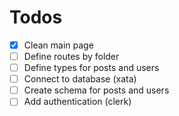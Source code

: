 # Todos

- [x] Clean main page
- [ ] Define routes by folder
- [ ] Define types for posts and users
- [ ] Connect to database (xata)
- [ ] Create schema for posts and users
- [ ] Add authentication (clerk)
